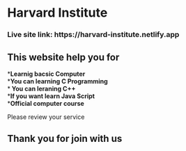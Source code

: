 # <h1>Harvard Institute</h1>

<h3>Live site link: <span>https://harvard-institute.netlify.app</span></h3>

<h2> This website help you for</h2>
*<strong>Learnig bacsic Computer</strong><br />
*<strong>You can learning C Programming</strong><br />
*<strong> You can leraning C++</strong><br />
*<strong>If you want learn Java Script</strong><br />
*<strong>Official computer course</strong>

<p>Please review your service</p>
<h2>Thank you for join with us</h2>




